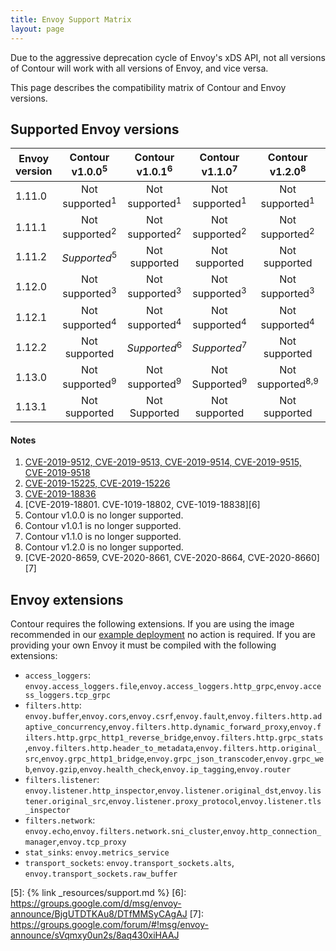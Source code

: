 ```yaml
---
title: Envoy Support Matrix
layout: page
---
```


Due to the aggressive deprecation cycle of Envoy's xDS API, not all versions of Contour will work with all versions of Envoy, and vice versa.

This page describes the compatibility matrix of Contour and Envoy versions.

## Supported Envoy versions

| Envoy version | Contour v1.0.0<sup>5</sup> | Contour v1.0.1<sup>6</sup> | Contour v1.1.0<sup>7</sup> | Contour v1.2.0<sup>8</sup> | Contour v1.2.1 |
| ------------ | :-----------: | :-----------: | :----------: | :----------: | :--------: |
| 1.11.0 | Not supported<sup>1</sup> | Not supported<sup>1</sup> | Not supported<sup>1</sup> | Not supported<sup>1</sup> | Not supported<sup>1</sup> |
| 1.11.1 | Not supported<sup>2</sup> | Not supported<sup>2</sup> | Not supported<sup>2</sup> | Not supported<sup>2</sup> | Not supported<sup>2</sup> |
| 1.11.2 | *Supported*<sup>5</sup> | Not supported | Not supported | Not supported | Not supported |
| 1.12.0 | Not supported<sup>3</sup> | Not supported<sup>3</sup> | Not supported<sup>3</sup> | Not supported<sup>3</sup> | Not supported<sup>3</sup> |
| 1.12.1 | Not supported<sup>4</sup> | Not supported<sup>4</sup> | Not supported<sup>4</sup> | Not supported<sup>4</sup> | Not supported<sup>4</sup> |
| 1.12.2 | Not supported | *Supported*<sup>6</sup> | *Supported*<sup>7</sup> | Not supported | Not supported |
| 1.13.0 | Not supported<sup>9</sup> | Not supported<sup>9</sup> | Not Supported<sup>9</sup> | Not supported<sup>8,9</sup> | Not Supported<sup>9</sup> |
| 1.13.1 | Not supported | Not Supported | Not supported | Not supported | *Supported* | 

#### Notes

1. [CVE-2019-9512, CVE-2019-9513, CVE-2019-9514, CVE-2019-9515, CVE-2019-9518][1]
2. [CVE-2019-15225, CVE-2019-15226][2]
3. [CVE-2019-18836][3]
4. [CVE-2019-18801. CVE-1019-18802, CVE-1019-18838][6]
5. Contour v1.0.0 is no longer supported.
6. Contour v1.0.1 is no longer supported.
7. Contour v1.1.0 is no longer supported.
8. Contour v1.2.0 is no longer supported.
9. [CVE-2020-8659, CVE-2020-8661, CVE-2020-8664, CVE-2020-8660][7]

## Envoy extensions

Contour requires the following extensions.
If you are using the image recommended in our [example deployment][4] no action is required.
If you are providing your own Envoy it must be compiled with the following extensions:

- `access_loggers`: `envoy.access_loggers.file`,`envoy.access_loggers.http_grpc`,`envoy.access_loggers.tcp_grpc`
- `filters.http`: `envoy.buffer`,`envoy.cors`,`envoy.csrf`,`envoy.fault`,`envoy.filters.http.adaptive_concurrency`,`envoy.filters.http.dynamic_forward_proxy`,`envoy.filters.http.grpc_http1_reverse_bridge`,`envoy.filters.http.grpc_stats`,`envoy.filters.http.header_to_metadata`,`envoy.filters.http.original_src`,`envoy.grpc_http1_bridge`,`envoy.grpc_json_transcoder`,`envoy.grpc_web`,`envoy.gzip`,`envoy.health_check`,`envoy.ip_tagging`,`envoy.router`
- `filters.listener`: `envoy.listener.http_inspector`,`envoy.listener.original_dst`,`envoy.listener.original_src`,`envoy.listener.proxy_protocol`,`envoy.listener.tls_inspector`
- `filters.network`: `envoy.echo`,`envoy.filters.network.sni_cluster`,`envoy.http_connection_manager`,`envoy.tcp_proxy`
- `stat_sinks`: `envoy.metrics_service`
- `transport_sockets`: `envoy.transport_sockets.alts`, `envoy.transport_sockets.raw_buffer`

[1]: https://groups.google.com/forum/#!topic/envoy-announce/ZLchtraPYVk
[2]: https://groups.google.com/forum/#!topic/envoy-announce/Zo3ZEFuPWec
[3]: https://groups.google.com/d/msg/envoy-announce/3-8S992PUV4/t-egdelVDwAJ
[4]: {{site.github.repository_url}}/tree/{{site.github.latest_release.tag_name}}/examples/contour
[5]: {% link _resources/support.md %}
[6]: https://groups.google.com/d/msg/envoy-announce/BjgUTDTKAu8/DTfMMSyCAgAJ
[7]: https://groups.google.com/forum/#!msg/envoy-announce/sVqmxy0un2s/8aq430xiHAAJ
